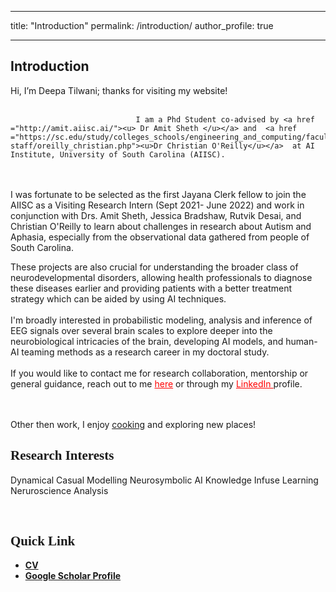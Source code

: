 
---
title: "Introduction"
permalink: /introduction/
author_profile: true


---

<h2 class="major">Introduction</h2>
							<p> Hi, I’m Deepa Tilwani; thanks for visiting my website! <br/><br/>

								I am a Phd Student co-advised by <a href ="http://amit.aiisc.ai/"><u> Dr Amit Sheth </u></a> and  <a href ="https://sc.edu/study/colleges_schools/engineering_and_computing/faculty-staff/oreilly_christian.php"><u>Dr Christian O'Reilly</u></a>  at AI Institute, University of South Carolina (AIISC). 
 <br/>
								<br/>
I was fortunate to be selected as the first Jayana Clerk fellow to join the AIISC  as a Visiting Research Intern (Sept 2021- June 2022) and work in conjunction with Drs. Amit Sheth, Jessica Bradshaw, Rutvik Desai, and Christian O'Reilly to learn about challenges in research about Autism and Aphasia, especially from the observational data gathered from people of South Carolina.

These projects are also crucial for understanding the broader class of neurodevelopmental disorders, allowing health professionals to diagnose these diseases earlier and providing patients with a better treatment strategy which can be aided by using AI techniques. 
 <br/>
								<br/>
I'm broadly interested in probabilistic modeling, analysis and inference of EEG signals over several brain scales to explore deeper into the neurobiological intricacies of the brain, developing AI models, and human-AI teaming methods as a research career in my doctoral study.
 <br/>	<br/>If you would like to contact me for research collaboration, mentorship or general guidance, reach out to me <a href="mailto: tilwanideepa2@gmail.com" style="color:red">here</a> or through my <a href="https://www.linkedin.com/in/deepa-tilwani-b758551a0/" style="color:red">LinkedIn </a> profile.
																</p>	
																										<br/>
Other then work, I enjoy <a href ="https://instagram.com/food_full_living?igshid=ZjA0NjI3M2I="><u>cooking</u></a> and exploring new places! 
								<br/>


<h2 style="font-family:verdana;"><b>Research Interests</b></h2>

Dynamical Casual Modelling 
Neurosymbolic AI
Knowledge Infuse Learning
Neruroscience Analysis 


<br>


<h2 style="font-family:verdana;"><b>Quick Link</b></h2>
<ul>
<li><a href=https://github.com/Deepa-Tilwani/deepa-tilwani.github.io/blob/21660d63b9688b06952a269179291d8879d4cb57/Resume_Deepa-1.pdf><b>CV</b></a>
<li><a href=https://scholar.google.com/citations?user=jpS1zA4AAAAJ&hl=en><b>Google Scholar Profile</b></a></li>
</ul> 
